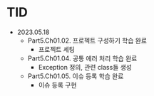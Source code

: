# TID

- 2023.05.18
    - Part5.Ch01.02. 프로젝트 구성하기 학습 완료
        - 프로젝트 세팅
    - Part5.Ch01.04. 공통 에러 처리 학습 완료
        - Exception 정의, 관련 class들 생성
    - Part5.Ch01.05. 이슈 등록 학습 완료
        - 이슈 등록 구현